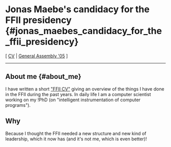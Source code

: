 # Jonas Maebe\'s candidacy for the FFII presidency {#jonas_maebes_candidacy_for_the_ffii_presidency}

\[ [ CV](FfiiKonvJmaebeCv0511En "wikilink") \| [ General Assembly
\'05](FfiiKonvAgenda0511En "wikilink") \]

------------------------------------------------------------------------

## About me {#about_me}

I have written a short [ \"FFII CV\"](FfiiKonvJmaebeCv0511En "wikilink")
giving an overview of the things I have done in the FFII during the past
years. In daily life I am a computer scientist working on my !PhD (on
\"intelligent instrumentation of computer programs\").

## Why

Because I thought the FFII needed a new structure and new kind of
leadership, which it now has (and it\'s not me, which is even better)!
